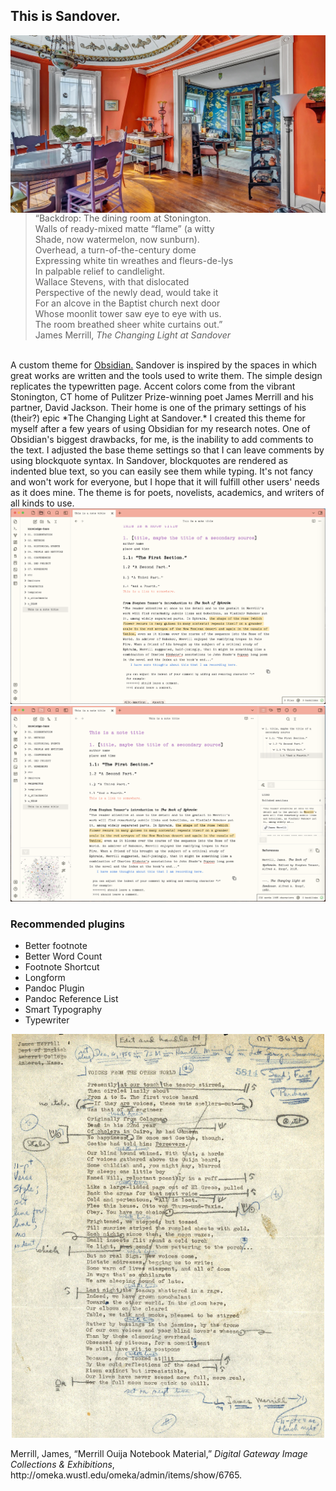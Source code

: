 ## This is Sandover.
<img align="left" width="520" src="images/merrill-jackson-apartment.jpeg">  
<blockquote>“Backdrop: The dining room at Stonington.  <br>
Walls of ready-mixed matte “flame” (a witty  <br>
Shade, now watermelon, now sunburn).  <br>
Overhead, a turn-of-the-century dome  <br>
Expressing white tin wreathes and fleurs-de-lys <br>  
In palpable relief to candlelight.  <br>
Wallace Stevens, with that dislocated  <br>
Perspective of the newly dead, would take it <br> 
For an alcove in the Baptist church next door  <br>
Whose moonlit tower saw eye to eye with us.  <br>
The room breathed sheer white curtains out.”  <br>
<footer>James Merrill, <cite><i>The Changing Light at Sandover</i></cite></footer></blockquote>

<br>
A custom theme for <a href="https://www.obsidian.md">Obsidian.</a> Sandover is inspired by the spaces in which great works are written and the tools used to write them. The simple design replicates the typewritten page. Accent colors come from the vibrant Stonington, CT home of Pulitzer Prize-winning poet James Merrill and his partner, David Jackson. Their home is one of the primary settings of his (their?) epic *The Changing Light at Sandover.* I created this theme for myself after a few years of using Obsidian for my research notes. One of Obsidian's biggest drawbacks, for me, is the inability to add comments to the text. I adjusted the base theme settings so that I can leave comments by using blockquote syntax. In Sandover, blockquotes are rendered as indented blue text, so you can easily see them while typing. It's not fancy and won't work for everyone, but I hope that it will fulfill other users' needs as it does mine. The theme is for poets, novelists, academics, and writers of all kinds to use.

<img width="700" src="images/Sandover_plain.png">
<img width="700" src="images/Sandover_with_plugins.png">

### Recommended plugins
* Better footnote
* Better Word Count
* Footnote Shortcut
* Longform
* Pandoc Plugin
* Pandoc Reference List
* Smart Typography
* Typewriter

<p align="center">
  <img width="500" src="images/WUSTL-Merrill-MS.jpg">
</p> 
<p>Merrill, James, “Merrill Ouija Notebook Material,” <i>Digital Gateway Image Collections & Exhibitions</i>, http://omeka.wustl.edu/omeka/admin/items/show/6765.</p>
